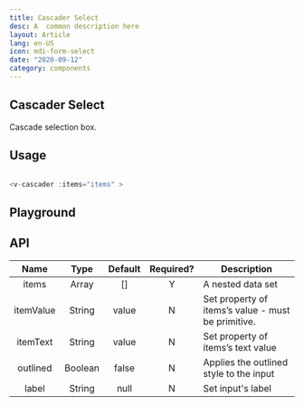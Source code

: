 ```yaml
---
title: Cascader Select
desc: A  common description here 
layout: Article
lang: en-US
icon: mdi-form-select
date: "2020-09-12"
category: components
---
```



## Cascader Select

Cascade selection box. 


## Usage

``` js

<v-cascader :items="items" >

```


## Playground

<v-example file="ex-cascader" lang="js"> </v-example>



## API

|   Name    |  Type   | Default | Required? | Description                                        |
| :-------: | :-----: | :-----: | :-------: | -------------------------------------------------- |
|   items   |  Array  |   []    |     Y     | A nested data set                                  |
| itemValue | String  |  value  |     N     | Set property of items’s value - must be primitive. |
| itemText  | String  |  value  |     N     | Set property of items’s text value                 |
| outlined  | Boolean |  false  |     N     | Applies the outlined style to the input            |
|   label   | String  |  null   |     N     | Set input's label                                  |


